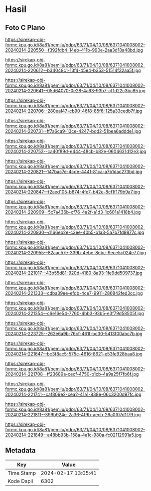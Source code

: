 # Hasil

## Foto C Plano

https://sirekap-obj-formc.kpu.go.id/8a81/pemilu/pdpr/63/71/04/10/08/6371041008002-20240214-220550--f392fdb4-14eb-411b-990e-2aa3d18a48bd.jpg

https://sirekap-obj-formc.kpu.go.id/8a81/pemilu/pdpr/63/71/04/10/08/6371041008002-20240214-220612--b34048c1-13f4-45e4-b353-51514f32aa5f.jpg

https://sirekap-obj-formc.kpu.go.id/8a81/pemilu/pdpr/63/71/04/10/08/6371041008002-20240214-220641--05d64070-0e28-4a63-93b7-cf1d22c3bc85.jpg

https://sirekap-obj-formc.kpu.go.id/8a81/pemilu/pdpr/63/71/04/10/08/6371041008002-20240214-220706--280eaf47-cb90-46f8-85f6-125a33cedb7f.jpg

https://sirekap-obj-formc.kpu.go.id/8a81/pemilu/pdpr/63/71/04/10/08/6371041008002-20240214-220731--ff7a6ca9-13ce-4247-bdd2-51bea6addde1.jpg

https://sirekap-obj-formc.kpu.go.id/8a81/pemilu/pdpr/63/71/04/10/08/6371041008002-20240214-220753--ca40f89d-e444-48cb-b82e-0604631d12e3.jpg

https://sirekap-obj-formc.kpu.go.id/8a81/pemilu/pdpr/63/71/04/10/08/6371041008002-20240214-220821--147bac7e-4cde-444f-81ca-a7b1dac273bd.jpg

https://sirekap-obj-formc.kpu.go.id/8a81/pemilu/pdpr/63/71/04/10/08/6371041008002-20240214-220847--f2aed105-b874-4fe7-b42e-8cf1f179b9a7.jpg

https://sirekap-obj-formc.kpu.go.id/8a81/pemilu/pdpr/63/71/04/10/08/6371041008002-20240214-220909--5c7a436b-cf76-4a2f-a1d3-1c601a1418b4.jpg

https://sirekap-obj-formc.kpu.go.id/8a81/pemilu/pdpr/63/71/04/10/08/6371041008002-20240214-220930--d166eb2e-c3ee-40b5-b1a3-5a7b7fd9877c.jpg

https://sirekap-obj-formc.kpu.go.id/8a81/pemilu/pdpr/63/71/04/10/08/6371041008002-20240214-220955--82aac57e-339b-4ebe-8ebc-9ece5c024e77.jpg

https://sirekap-obj-formc.kpu.go.id/8a81/pemilu/pdpr/63/71/04/10/08/6371041008002-20240214-221017--43b55d81-920d-4180-8a93-1fe9dd509737.jpg

https://sirekap-obj-formc.kpu.go.id/8a81/pemilu/pdpr/63/71/04/10/08/6371041008002-20240214-221333--cdba39ee-efdb-4ce7-9911-286842fed3cc.jpg

https://sirekap-obj-formc.kpu.go.id/8a81/pemilu/pdpr/63/71/04/10/08/6371041008002-20240214-221354--c6e16e54-7760-4bb3-93b5-e3f79d58505f.jpg

https://sirekap-obj-formc.kpu.go.id/8a81/pemilu/pdpr/63/71/04/10/08/6371041008002-20240214-223725--262e6a9b-76cf-461f-bc30-5413f00abc7b.jpg

https://sirekap-obj-formc.kpu.go.id/8a81/pemilu/pdpr/63/71/04/10/08/6371041008002-20240214-221647--bc3f8ac5-575c-4616-8621-e53fe928baa8.jpg

https://sirekap-obj-formc.kpu.go.id/8a81/pemilu/pdpr/63/71/04/10/08/6371041008002-20240214-221708--ff23689a-cecf-4750-b1cb-4a9a25f7fb6f.jpg

https://sirekap-obj-formc.kpu.go.id/8a81/pemilu/pdpr/63/71/04/10/08/6371041008002-20240214-221741--caf809e2-cea2-41a1-838e-06c3200d97fc.jpg

https://sirekap-obj-formc.kpu.go.id/8a81/pemilu/pdpr/63/71/04/10/08/6371041008002-20240214-221811--399b924e-2a36-4f9b-aecb-26a0f07d1f79.jpg

https://sirekap-obj-formc.kpu.go.id/8a81/pemilu/pdpr/63/71/04/10/08/6371041008002-20240214-221849--a48bb93b-158a-4a1c-980a-fc02112991a5.jpg


## Metadata

| Key        | Value               |
| ---------- | ------------------- |
| Time Stamp | 2024-02-17 13:05:41 |
| Kode Dapil | 6302                |



